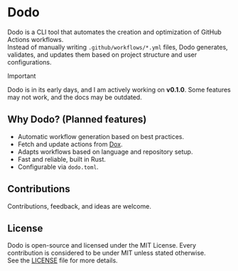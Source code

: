 # Dodo

Dodo is a CLI tool that automates the creation and optimization of GitHub Actions workflows.  
Instead of manually writing `.github/workflows/*.yml` files, Dodo generates, validates, and updates them based on project structure and user configurations.

> [!IMPORTANT]
> Dodo is in its early days, and I am actively working on **v0.1.0**. Some features may not work, and the docs may be outdated. 

## Why Dodo? (Planned features)
- Automatic workflow generation based on best practices.
- Fetch and update actions from [Dox](https://github.com/dodomatic/dox/).
- Adapts workflows based on language and repository setup.
- Fast and reliable, built in Rust.
- Configurable via `dodo.toml`.

## Contributions

Contributions, feedback, and ideas are welcome.

## License

Dodo is open-source and licensed under the MIT License. Every contribution is considered to be under MIT unless stated otherwise.  
See the [LICENSE](LICENSE) file for more details.
